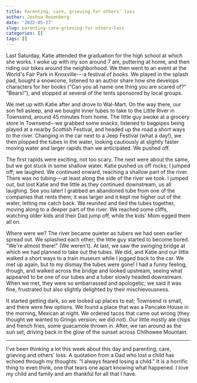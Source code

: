 ```yaml
---
title: Parenting, care, grieving for others' loss
author: Joshua Rosenberg
date: '2022-05-27'
slug: parenting-care-grieving-for-others-loss
categories: []
tags: []
---
```


Last Saturday, Katie attended the graduation for the high school at which she works. I woke up with my son around 7 am, puttering at home, and then riding our bikes around the neighborhood. We then went to an event at the World's Fair Park in Knoxville---a festival of books. We played in the splash pad, bought a snowcone, listened to an author share how she develops characters for her books ("Can you all name one thing you are scared of?" "Bears!"), and stopped at several of the tents sponsored by local groups. 

We met up with Katie after and drove to Wal-Mart. On the way there, our son fell asleep, and we bought inner tubes to take to the Little River in Townsend, around 45 minutes from home. The little guy awoke at a grocery store in Townsend--we grabbed some snacks, listened to bagpipes being played at a nearby Scottish Festival, and headed up the road a short ways to the river. Changing in the car next to a Jeep Festival (what a day!), we then plopped the tubes in the water, looking cautiously at slightly faster moving water and larger rapids than we anticipated. We pushed off. 

The first rapids were exciting, not too scary. The next were about the same, but we got stuck in some shallow water. Katie pushed us off rocks; I jumped off; we laughed. We continued onward, reaching a shallow part of the river. There was no tubing---at least along the side of the river we took. I jumped out, but lost Katie and the little as they continued downstream, us all laughing. See you later! I grabbed an abandoned tube from one of the companies that rents them; it was larger and it kept me higher out of the water, letting me catch back. We reunited and tied the tubes together, moving along to a deeper part of the river. We reached some cliffs, watching older kids and their Dad jump off, while the kids' Mom egged them all on. 

Where were we? The river became quieter as tubers we had seen earlier spread out. We splashed each other; the little guy started to become bored. "We're almost there!" (We weren't). At last, we saw the swinging bridge at which we had planned to take out the tubes. We did, and Katie and our little walked a short ways to a train museum while I jogged back to the car. We met up again, but to my dismay the tubes were gone! I had a funny feeling, though, and walked across the bridge and looked upstream, seeing what appeared to be one of our tubes and a tuber slowly headed downstream. When we met, they were so embarrassed and apologetic; we said it was fine, frustrated but also slightly delighted by their mischievousness. 

It started getting dark, so we looked up places to eat; Townsend is small, and there were few options. We found a place that was a Pancake House in the morning, Mexican at night. We ordered tacos that came out wrong (they thought we wanted to Gringo version; we did not). Our little mostly ate chips and french fries, some guacamole thrown in. After, we ran around as the sun set, driving back in the glow of the sunset across Chilhowee Mountain.

---

I've been thinking a lot this week about this day and parenting, care, grieving and others' loss. A quotation from a Dad who lost a child has echoed through my thoughts: "I always feared losing a child." It is a horrific thing to even think, one that tears one apart knowing what happened. I love my child and family and am thankful for all that I have.